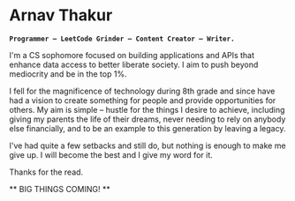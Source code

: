 # Arnav Thakur  

**`Programmer – LeetCode Grinder – Content Creator – Writer.`**

I'm a CS sophomore focused on building applications and APIs that enhance data access to better liberate society. I aim to push beyond mediocrity and be in the top 1%. 

I fell for the magnificence of technology during 8th grade and since have had a vision to create something for people and provide opportunities for others. My aim is simple – hustle for the things I desire to achieve, including giving my parents the life of their dreams, never needing to rely on anybody else financially, and to be an example to this generation by leaving a legacy.

I've had quite a few setbacks and still do, but nothing is enough to make me give up. I will become the best and I give my word for it.

Thanks for the read.

** BIG THINGS COMING! **
